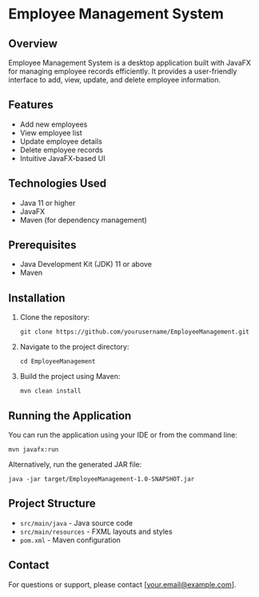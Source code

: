 # Employee Management System

## Overview
Employee Management System is a desktop application built with JavaFX for managing employee records efficiently. It provides a user-friendly interface to add, view, update, and delete employee information.

## Features
- Add new employees
- View employee list
- Update employee details
- Delete employee records
- Intuitive JavaFX-based UI

## Technologies Used
- Java 11 or higher
- JavaFX
- Maven (for dependency management)

## Prerequisites
- Java Development Kit (JDK) 11 or above
- Maven

## Installation
1. Clone the repository:
   ```
   git clone https://github.com/yourusername/EmployeeManagement.git
   ```
2. Navigate to the project directory:
   ```
   cd EmployeeManagement
   ```
3. Build the project using Maven:
   ```
   mvn clean install
   ```

## Running the Application
You can run the application using your IDE or from the command line:

```
mvn javafx:run
```

Alternatively, run the generated JAR file:

```
java -jar target/EmployeeManagement-1.0-SNAPSHOT.jar
```

## Project Structure
- `src/main/java` - Java source code
- `src/main/resources` - FXML layouts and styles
- `pom.xml` - Maven configuration

## Contact
For questions or support, please contact [your.email@example.com].